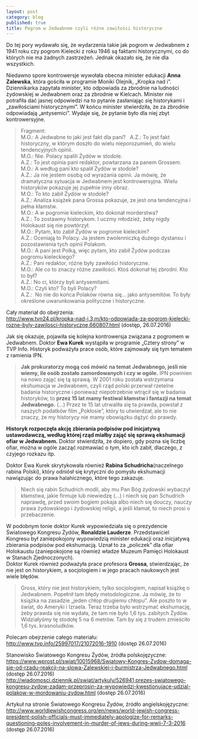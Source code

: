 ```yaml
---
layout: post
category: blog
published: true
title: Pogrom w Jedwabnem czyli różne zawiłości historyczne
---
```

Do tej pory wydawało się, że wydarzenia takie jak pogrom w Jedwabnem z 1941 roku czy pogrom Kielecki z roku 1946 są faktami historycznymi, co do których nie ma żadnych zastrzeżeń. Jednak okazało się, że nie dla wszystkich. 
<!--more-->         
Niedawno spore kontrowersje wywołała obecna minister edukacji **Anna Zalewska**, która gościła w programie Moniki Olejnik, „Kropka nad i”.       
Dziennikarka zapytała minister, kto odpowiada za zbrodnie na ludności żydowskiej w Jedwabnem oraz za zbrodnie w Kielcach. Minister nie potrafiła dać jasnej odpowiedzi na to pytanie zasłaniając się historykami i „zawiłościami historycznymi”. W końcu minister stwierdziła, że za zbrodnie odpowiadają „antysemici”. Wydaje się, że pytanie było dla niej zbyt kontrowersyjne.       

> Fragment:      
M.O.: A Jedwabne to jaki jest fakt dla pani?       
A.Z.: To jest fakt historyczny, w którym doszło do wielu nieporozumień, do wielu tendencyjnych opinii.      
M.O.: Nie. Polacy spalili Żydów w stodole.      
A.Z.: To jest opinia pani redaktor, powtarzana za panem Grossem.       
M.O.: A według pani kto spalił Żydów w stodole?      
A.Z.: Ja nie jestem osobą od wyrażania opinii. Ja mówię, że dramatyczna sytuacja w Jedwabnem jest kontrowersyjna. Wielu historyków pokazuje jej zupełnie inny obraz.        
M.O.: To kto zabił Żydów w stodole?        
A.Z.: Analiza książek pana Grossa pokazuje, ze jest ona tendencyjna i pełna kłamstw.       
M.O.: A w pogromie kieleckim, kto dokonał morderstwa?       
A.Z.: To zostawmy historykom. I uczmy młodzież, żeby nigdy Holokaust się nie powtórzył.       
M.O.: Pytam, kto zabił Żydów w pogromie kieleckim?       
A.Z.: Oceniają to Polacy. Ja jestem zwolenniczką dużego dystansu i pozostawienia tych opinii Polakom.        
M.O.: A pani jest Polką, więc pytam, kto zabił Żydów podczas pogromu kieleckiego?        
A.Z.: Pani redaktor, różne były zawiłości historyczne.       
M.O.: Ale co to znaczy różne zawiłości. Ktoś dokonał tej zbrodni. Kto to był?        
A.Z.: No ci, którzy byli antysemitami.      
M.O.: Czyli kto? To byli Polacy?        
A.Z.:  No nie do końca Polaków równa się... jako antysemitów. To były określone uwarunkowania polityczne i historyczne.       

Cały materiał do obejrzenia:          
http://www.tvn24.pl/kropka-nad-i,3,m/kto-odpowiada-za-pogrom-kielecki-rozne-byly-zawilosci-historyczne,660807.html (dostęp, 26.07.2016)

Jak się okazuje, pojawiła się kolejna kontrowersja związana z pogromem w Jedwabnem. Doktor **Ewa Kurek** wystąpiła w programie „Cztery strony” w TVP Info. Historyk podważyła prace osób, które zajmowały się tym tematem z  ramienia IPN.  

> **Jak prokuratorzy mogą coś mówić na temat Jedwabnego, jeśli nie wiemy, ile osób zostało zamordowanych i czy w ogóle.** IPN powinien na nowo zająć się tą sprawą. W 2001 roku została wstrzymana ekshumacja w Jedwabnem, czyli rząd polski przerwał rzetelne badania historyczne i ponieważ niepotrzebnie wtrącił się w badania historyków, to **przez 15 lat mamy festiwal kłamstw i fantazji na temat Jedwabnego.** (…) Przez te 15 lat utrwaliła się ta prawda, powstał z naszych podatków film „Pokłosie”, który to utwierdzał, ale to nie znaczy, że my historycy nie mamy obowiązku dążyć do prawdy.       

**Historyk rozpoczęła akcję zbierania podpisów pod inicjatywą ustawodawczą, według której rząd miałby zająć się sprawą ekshumacji ofiar w Jedwabnem.** Doktor stwierdziła, że dopiero, gdy pozna się liczbę ofiar, można w ogóle zacząć rozmawiać o tym, kto ich zabił, dlaczego, z czyjego rozkazu itp.         

Doktor Ewa Kurek skrytykowała również **Rabina Schudricha**(naczelnego rabina Polski), który odniósł się krytyczni do pomysłu ekshumacji nawiązując do prawa halahicznego, które tego zakazuje.        

> Niech się rabin Schudrich modli, aby mu Pan Bóg żydowski wybaczył kłamstwa, jakie firmuje lub niewiedzę (…) i niech się pan Schudrich naprawdę, przed swoim bogiem pokaja albo niech się douczy, nauczy prawa żydowskiego i żydowskiej religii, a jeśli kłamał, to niech prosi o przebaczenie.

W podobnym tonie doktor Kurek wypowiedziała się o prezydencie Światowego Kongresu Żydów, **Ronaldzie Lauderze**. Przedstawiciel Kongresu był zaniepokojony wypowiedzią minister edukacji oraz inicjatywą zbierania podpisów pod ekshumacją. Uznał to za „policzek” dla ofiar Holokaustu (zaniepokojone są również władze Muzeum Pamięci Holokaust w Stanach Zjednoczonych).        
Doktor Kurek również podważyła prace profesora **Grossa**, stwierdzając, że nie jest on historykiem, a socjologiem i w jego pracach naukowych jest wiele błędów.      

> Gross, który nie jest historykiem, tylko socjologiem, napisał książkę o Jedwabnem. Popełnił tam błędy metodologiczne. Ja mówię, że to książka na zasadzie „jeden chłop drugiemu chłopu”. Ale poszło to w świat, do Ameryki i Izraela. Teraz trzeba było wstrzymać ekshumację, żeby prawda się nie wydała, że tam nie było 1,6 tys. zabitych Żydów. Widziałyśmy tę stodołę 5 na 6 metrów. Tam by się z trudem zmieściło 1,6 tys. krasnoludków.

Polecam obejrzenie całego materiału:       
http://www.tvp.info/25997017/21072016-1910 (dostęp 26.07.2016)         

Stanowisko Światowego Kongresu Żydów, źródła polskojęzyczne:         
https://www.wprost.pl/swiat/10015968/Swiatowy-Kongres-Zydow-domaga-sie-od-rzadu-reakcji-na-slowa-Zalewskiej-i-burmistrza-Jedwabnego.html (dostęp 26.07.2016)          
http://wiadomosci.dziennik.pl/swiat/artykuly/526941,prezes-swiatowego-kongresu-zydow-zadam-przeprosin-za-wypowiedzi-kwestionujace-udzial-polakow-w-mordowaniu-zydow.html (dostęp 26.07.2016)        

Artykuł na stronie Światowego Kongresu Żydów, źródło angielskojęzyczne:           
http://www.worldjewishcongress.org/en/news/world-jewish-congress-president-polish-officials-must-immediately-apologize-for-remarks-questioning-poles-involvement-in-murder-of-jews-during-wwii-7-3-2016 (dostęp 26.07.2016)
